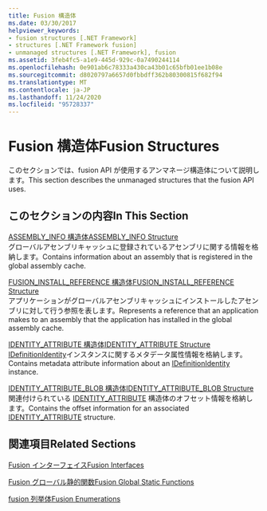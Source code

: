 ```yaml
---
title: Fusion 構造体
ms.date: 03/30/2017
helpviewer_keywords:
- fusion structures [.NET Framework]
- structures [.NET Framework fusion]
- unmanaged structures [.NET Framework], fusion
ms.assetid: 3feb4fc5-a1e9-445d-929c-0a7490244114
ms.openlocfilehash: 0e901ab6c78333a430ca43b01c65bfb01ee1b08e
ms.sourcegitcommit: d8020797a6657d0fbbdff362b80300815f682f94
ms.translationtype: MT
ms.contentlocale: ja-JP
ms.lasthandoff: 11/24/2020
ms.locfileid: "95728337"
---
```

# <a name="fusion-structures"></a><span data-ttu-id="07b19-102">Fusion 構造体</span><span class="sxs-lookup"><span data-stu-id="07b19-102">Fusion Structures</span></span>

<span data-ttu-id="07b19-103">このセクションでは、fusion API が使用するアンマネージ構造体について説明します。</span><span class="sxs-lookup"><span data-stu-id="07b19-103">This section describes the unmanaged structures that the fusion API uses.</span></span>  
  
## <a name="in-this-section"></a><span data-ttu-id="07b19-104">このセクションの内容</span><span class="sxs-lookup"><span data-stu-id="07b19-104">In This Section</span></span>  

 [<span data-ttu-id="07b19-105">ASSEMBLY_INFO 構造体</span><span class="sxs-lookup"><span data-stu-id="07b19-105">ASSEMBLY_INFO Structure</span></span>](assembly-info-structure.md)  
 <span data-ttu-id="07b19-106">グローバルアセンブリキャッシュに登録されているアセンブリに関する情報を格納します。</span><span class="sxs-lookup"><span data-stu-id="07b19-106">Contains information about an assembly that is registered in the global assembly cache.</span></span>  
  
 [<span data-ttu-id="07b19-107">FUSION_INSTALL_REFERENCE 構造体</span><span class="sxs-lookup"><span data-stu-id="07b19-107">FUSION_INSTALL_REFERENCE Structure</span></span>](fusion-install-reference-structure.md)  
 <span data-ttu-id="07b19-108">アプリケーションがグローバルアセンブリキャッシュにインストールしたアセンブリに対して行う参照を表します。</span><span class="sxs-lookup"><span data-stu-id="07b19-108">Represents a reference that an application makes to an assembly that the application has installed in the global assembly cache.</span></span>  
  
 [<span data-ttu-id="07b19-109">IDENTITY_ATTRIBUTE 構造体</span><span class="sxs-lookup"><span data-stu-id="07b19-109">IDENTITY_ATTRIBUTE Structure</span></span>](identity-attribute-structure.md)  
 <span data-ttu-id="07b19-110">[IDefinitionIdentity](idefinitionidentity-interface.md)インスタンスに関するメタデータ属性情報を格納します。</span><span class="sxs-lookup"><span data-stu-id="07b19-110">Contains metadata attribute information about an [IDefinitionIdentity](idefinitionidentity-interface.md) instance.</span></span>  
  
 [<span data-ttu-id="07b19-111">IDENTITY_ATTRIBUTE_BLOB 構造体</span><span class="sxs-lookup"><span data-stu-id="07b19-111">IDENTITY_ATTRIBUTE_BLOB Structure</span></span>](identity-attribute-blob-structure.md)  
 <span data-ttu-id="07b19-112">関連付けられている [IDENTITY_ATTRIBUTE](identity-attribute-structure.md) 構造体のオフセット情報を格納します。</span><span class="sxs-lookup"><span data-stu-id="07b19-112">Contains the offset information for an associated [IDENTITY_ATTRIBUTE](identity-attribute-structure.md) structure.</span></span>  
  
## <a name="related-sections"></a><span data-ttu-id="07b19-113">関連項目</span><span class="sxs-lookup"><span data-stu-id="07b19-113">Related Sections</span></span>  

 [<span data-ttu-id="07b19-114">Fusion インターフェイス</span><span class="sxs-lookup"><span data-stu-id="07b19-114">Fusion Interfaces</span></span>](fusion-interfaces.md)  
  
 [<span data-ttu-id="07b19-115">Fusion グローバル静的関数</span><span class="sxs-lookup"><span data-stu-id="07b19-115">Fusion Global Static Functions</span></span>](fusion-global-static-functions.md)  
  
 [<span data-ttu-id="07b19-116">fusion 列挙体</span><span class="sxs-lookup"><span data-stu-id="07b19-116">Fusion Enumerations</span></span>](fusion-enumerations.md)
